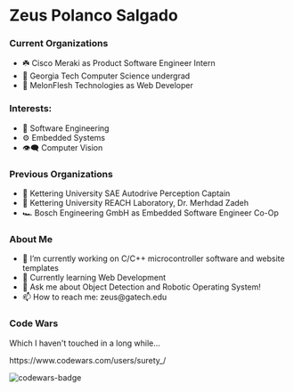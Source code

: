 <h1> Zeus Polanco Salgado </h1>

<h3>Current Organizations</h3>
<ul>
  <li>☘️ Cisco Meraki as Product Software Engineer Intern</li>
  <li>🐝 Georgia Tech Computer Science undergrad</li>
  <li>🍈 MelonFlesh Technologies as Web Developer</li>
</ul>

<h3> Interests: </h3>
<ul>
  <li>💾 Software Engineering</i>
  <li>⚙️ Embedded Systems</li>
  <li>👁‍🗨 Computer Vision</li>
</ul>

<h3>Previous Organizations</h3>
<ul>
  <li>🚙 Kettering University SAE Autodrive Perception Captain</i>
  <li>🔬 Kettering University REACH Laboratory, Dr. Merhdad Zadeh</li>
  <li>🏎 Bosch Engineering GmbH as Embedded Software Engineer Co-Op</li>
</ul>

<h3>About Me</h3>
<ul>
  <li>🔭 I’m currently working on C/C++ microcontroller software and website templates</li>
  <li>🌱 Currently learning Web Development</i>
  <li>💬 Ask me about Object Detection and Robotic Operating System!</li>
  <li>📫 How to reach me: zeus@gatech.edu </li>
</ul>

<h3>Code Wars</h3>
<p>Which I haven't touched in a long while...</p>
<p>https://www.codewars.com/users/surety_/</p>
<img src="https://www.codewars.com/users/surety_/badges/large" alt="codewars-badge"> 
